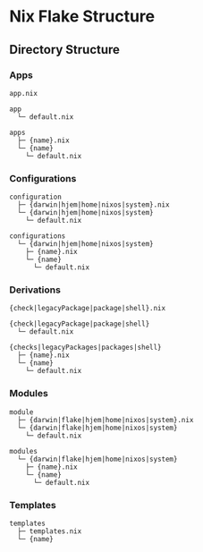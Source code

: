 # Nix Flake Structure

## Directory Structure

### Apps

```
app.nix

app
  └─ default.nix

apps
  ├─ {name}.nix
  └─ {name}
    └─ default.nix
```

### Configurations

```
configuration
  ├─ {darwin|hjem|home|nixos|system}.nix
  └─ {darwin|hjem|home|nixos|system}
    └─ default.nix

configurations
  └─ {darwin|hjem|home|nixos|system}
    ├─ {name}.nix
    └─ {name}
      └─ default.nix
```

### Derivations

```
{check|legacyPackage|package|shell}.nix 

{check|legacyPackage|package|shell}
  └─ default.nix

{checks|legacyPackages|packages|shell}
  ├─ {name}.nix
  └─ {name}
    └─ default.nix
```

### Modules

```
module
  ├─ {darwin|flake|hjem|home|nixos|system}.nix
  └─ {darwin|flake|hjem|home|nixos|system}
    └─ default.nix

modules
  └─ {darwin|flake|hjem|home|nixos|system}
    ├─ {name}.nix
    └─ {name}
      └─ default.nix
```

### Templates

```
templates
  ├─ templates.nix
  └─ {name}
```
